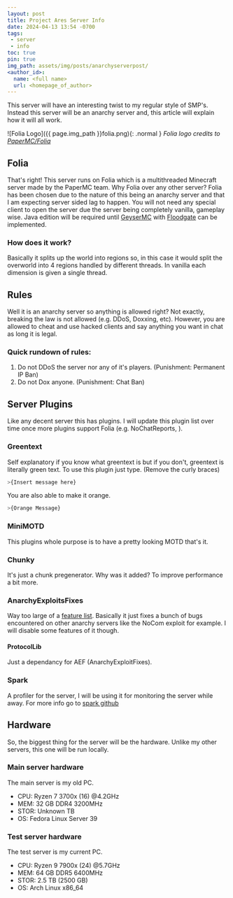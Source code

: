 ```yaml
---
layout: post
title: Project Ares Server Info
date: 2024-04-13 13:54 -0700
tags: 
 - server
 - info
toc: true
pin: true
img_path: assets/img/posts/anarchyserverpost/
<author_id>:
  name: <full name>
  url: <homepage_of_author>
---
```


This server will have an interesting twist to my regular style of SMP's. Instead this server will be an anarchy server and, this article will explain how it will all work.

![Folia Logo]({{ page.img_path }}folia.png){: .normal }
_Folia logo credits to [PaperMC/Folia](https://github.com/PaperMC/Folia)_

## Folia

That's right! This server runs on Folia which is a multithreaded Minecraft server made by the PaperMC team. Why Folia over any other server? Folia has been chosen due to the nature of this being an anarchy server and that I am expecting server sided lag to happen. You will not need any special client to open the server due the server being completely vanilla, gameplay wise. Java edition will be required until [GeyserMC](https://geysermc.org/) with [Floodgate](https://wiki.geysermc.org/floodgate/) can be implemented.

### How does it work?

Basically it splits up the world into regions so, in this case it would split the overworld into 4 regions handled by different threads. In vanilla each dimension is given a single thread.

## Rules

Well it is an anarchy server so anything is allowed right? Not exactly, breaking the law is not allowed (e.g. DDoS, Doxxing, etc). However, you are allowed to cheat and use hacked clients and say anything you want in chat as long it is legal.

### Quick rundown of rules:

1. Do not DDoS the server nor any of it's players. (Punishment: Permanent IP Ban)
2. Do not Dox anyone. (Punishment: Chat Ban)

## Server Plugins

Like any decent server this has plugins. I will update this plugin list over time once more plugins support Folia (e.g. NoChatReports, ).

### Greentext

Self explanatory if you know what greentext is but if you don't, greentext is literally green text. To use this plugin just type. (Remove the curly braces)
```sh
>{Insert message here}
```

You are also able to make it orange.
```sh
>{Orange Message}
```

### MiniMOTD

This plugins whole purpose is to have a pretty looking MOTD that's it.

### Chunky

It's just a chunk pregenerator. Why was it added? To improve performance a bit more.

### AnarchyExploitsFixes

Way too large of a [feature list](https://hangar.papermc.io/Ginko/AnarchyExploitFixes#features). Basically it just fixes a bunch of bugs encountered on other anarchy servers like the NoCom exploit for example. I will disable some features of it though.

#### ProtocolLib

Just a dependancy for AEF (AnarchyExploitFixes).

### Spark

A profiler for the server, I will be using it for monitoring the server while away. For more info go to [spark github](https://github.com/lucko/spark)

## Hardware

So, the biggest thing for the server will be the hardware. Unlike my other servers, this one will be run locally.

### Main server hardware

The main server is my old PC.

- CPU: Ryzen 7 3700x (16) @4.2GHz
- MEM: 32 GB DDR4 3200MHz
- STOR: Unknown TB
- OS: Fedora Linux Server 39

### Test server hardware

The test server is my current PC.

- CPU: Ryzen 9 7900x (24) @5.7GHz
- MEM: 64 GB DDR5 6400MHz
- STOR: 2.5 TB (2500 GB)
- OS: Arch Linux x86_64